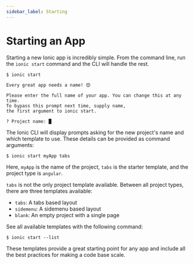 ```yaml
---
sidebar_label: Starting
---
```


# Starting an App

Starting a new Ionic app is incredibly simple. From the command line, run the `ionic start` command and the CLI will handle the rest.

```shell-session
$ ionic start

Every great app needs a name! 😍

Please enter the full name of your app. You can change this at any time.
To bypass this prompt next time, supply name,
the first argument to ionic start.

? Project name: █
```

The Ionic CLI will display prompts asking for the new project's name and which template to use. These details can be provided as command arguments:

```shell-session
$ ionic start myApp tabs
```

Here, `myApp` is the name of the project, `tabs` is the starter template, and the project type is `angular`.

`tabs` is not the only project template available. Between all project types, there are three templates available:

- `tabs`: A tabs based layout
- `sidemenu`: A sidemenu based layout
- `blank`: An empty project with a single page

See all available templates with the following command:

```shell-session
$ ionic start --list
```

These templates provide a great starting point for any app and include all the best practices for making a code base scale.

